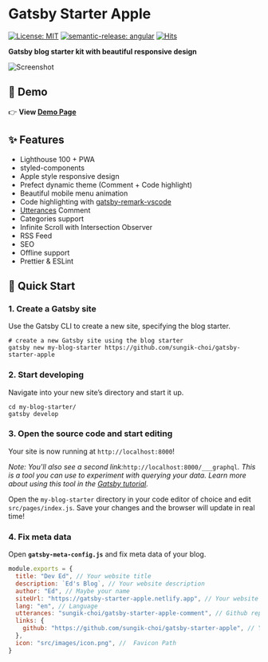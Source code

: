 # Gatsby Starter Apple

[![License: MIT](https://img.shields.io/badge/License-MIT-yellow.svg)](https://opensource.org/licenses/MIT)
[![semantic-release: angular](https://img.shields.io/badge/semantic--release-angular-e10079?logo=semantic-release)](https://github.com/semantic-release/semantic-release)
[![Hits](https://hits.seeyoufarm.com/api/count/incr/badge.svg?url=https%3A%2F%2Fgithub.com%2Fsungik-choi%2Fgatsby-starter-apple&count_bg=%23FC2350&title_bg=%23555555&icon=gatsby.svg&icon_color=%23E7E7E7&title=HITS&edge_flat=false)](https://hits.seeyoufarm.com)

**Gatsby blog starter kit with beautiful responsive design**

![Screenshot](.github/screenshot.png)

## 🍎 Demo

👉 **View [Demo Page](https://apple.gatsbyjs.io/)**

## ✨ Features

- Lighthouse 100 + PWA
- styled-components
- Apple style responsive design
- Prefect dynamic theme (Comment + Code highlight)
- Beautiful mobile menu animation
- Code highlighting with [gatsby-remark-vscode](https://github.com/andrewbranch/gatsby-remark-vscode)
- [Utterances](https://utteranc.es/) Comment
- Categories support
- Infinite Scroll with Intersection Observer
- RSS Feed
- SEO
- Offline support
- Prettier & ESLint

## 🚀 Quick Start

### 1. Create a Gatsby site

Use the Gatsby CLI to create a new site, specifying the blog starter.

```shell
# create a new Gatsby site using the blog starter
gatsby new my-blog-starter https://github.com/sungik-choi/gatsby-starter-apple
```

### 2. Start developing

Navigate into your new site’s directory and start it up.

```shell
cd my-blog-starter/
gatsby develop
```

### 3. Open the source code and start editing

Your site is now running at `http://localhost:8000`!

_Note: You'll also see a second link:_`http://localhost:8000/___graphql`_. This is a tool you can use to experiment with querying your data. Learn more about using this tool in the [Gatsby tutorial](https://www.gatsbyjs.com/tutorial/part-five/#introducing-graphiql)._

Open the `my-blog-starter` directory in your code editor of choice and edit `src/pages/index.js`. Save your changes and the browser will update in real time!

### 4. Fix meta data

Open **`gatsby-meta-config.js`** and fix meta data of your blog.

```js
module.exports = {
  title: "Dev Ed", // Your website title
  description: `Ed's Blog`, // Your website description
  author: "Ed", // Maybe your name
  siteUrl: "https://gatsby-starter-apple.netlify.app", // Your website URL
  lang: "en", // Language
  utterances: "sungik-choi/gatsby-starter-apple-comment", // Github repository to store comments
  links: {
    github: "https://github.com/sungik-choi/gatsby-starter-apple", // Your github repository
  },
  icon: "src/images/icon.png", //  Favicon Path
}
```
